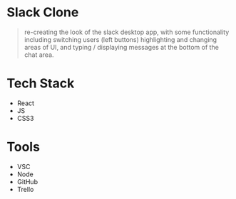 # Slack Clone
> re-creating the look of the slack desktop app, with some functionality including switching users (left buttons) highlighting and changing areas of UI, and typing / displaying messages at the bottom of the chat area. 

# Tech Stack
- React
- JS
- CSS3

# Tools
- VSC
- Node
- GitHub
- Trello
